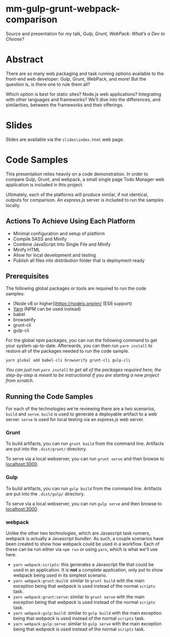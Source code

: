 # mm-gulp-grunt-webpack-comparison
Source and presentation for my talk, _Gulp, Grunt, WebPack: What’s a Dev to Choose?_

# Abstract
There are so many web packaging and task running options available to the front-end web developer: Gulp, Grunt, WebPack, and more! But the question is, is there one to rule them all?

Which option is best for static sites? Node.js web applications? Integrating with other languages and frameworks? We’ll dive into the differences, and similarities, between the frameworks and their offerings.

# Slides

Slides are available via the `slides\index.html` web page.

# Code Samples
This presentation relies heavily on a code demonstration. In order to compare Gulp, Grunt, and webpack, a small single page Todo Manager web application is included in this project.

Ultimately, each of the platforms will produce similar, if not identical, outputs for comparison. An _express.js_ server is included to run the samples locally.

## Actions To Achieve Using Each Platform

- Minimal configuration and setup of platform
- Compile SASS and Minify
- Combine JavaScript Into Single File and Minify
- Minify HTML
- Allow for local development and testing
- Publish all files into distribution folder that is deployment ready

## Prerequisites

The following global packages or tools are required to run the code samples:

- [Node v8 or higher](https://nodejs.org/en/ (ES6 support)
- [Yarn](https://yarnpkg.com/en/docs/install) (NPM can be used instead)
- babel
- browserify
- grunt-cli
- gulp-cli

For the global npm packages, you can run the following command to get your system up-to-date. Afterwards, you can then run `yarn install` to restore all of the packages needed to run the code sample.

`yarn global add babel-cli browserify grunt-cli gulp-cli`

_You can just run `yarn install` to get all of the packages required here; the step-by-step is meant to be instructional if you are starting a new project from scratch._

## Running the Code Samples

For each of the technologies we're reviewing there are a two scenarios, `build` and `serve`. `build` is used to generate a deployable artifact to a web server. `serve` is used for local testing via an _express.js_ web server.

### Grunt

To build artifacts, you can run `grunt build` from the command line. Artifacts are put into the `.dist/grunt/` directory.

To serve via a local webserver, you can run `grunt serve` and then browse to [localhost:3000](http://localhost:3000/).

### Gulp

To build artifacts, you can run `gulp build` from the command line. Artifacts are put into the `.dist/gulp/` directory.

To serve via a local webserver, you can run `gulp serve` and then browse to [localhost:3000](http://localhost:3001/).

### webpack

Unlike the other two technologies, which are Javascript task runners, webpack is actually a Javascript _bundler_. As such, a couple scenarios have been created to show how webpack could be used in a workflow. Each of these can be run either via `npm run` or using `yarn`, which is what we'll use here.

- `yarn webpack:scripts`: this generates a Javascript file that could be used in an application. It is **not** a complete application, only put to show webpack being used in its simplest scenario.
- `yarn webpack:grunt:build`: similar to `grunt build` with the main exception being that _webpack_ is used instead of the normal `scripts` task.
- `yarn webpack:grunt:serve`: similar to `grunt serve` with the main exception being that _webpack_ is used instead of the normal `scripts` task.
- `yarn webpack:gulp:build`: similar to `gulp build` with the main exception being that _webpack_ is used instead of the normal `scripts` task.
- `yarn webpack:gulp:serve`: similar to `gulp serve` with the main exception being that _webpack_ is used instead of the normal `scripts` task.